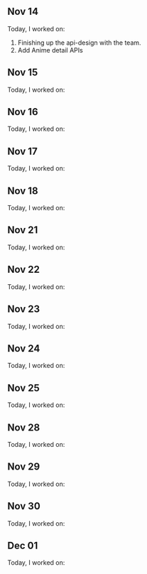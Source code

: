 ## Nov 14

Today, I worked on:

1. Finishing up the api-design with the team.
2. Add Anime detail APIs

## Nov 15

Today, I worked on:

## Nov 16

Today, I worked on:

## Nov 17

Today, I worked on:

## Nov 18

Today, I worked on:

## Nov 21

Today, I worked on:

## Nov 22

Today, I worked on:

## Nov 23

Today, I worked on:

## Nov 24

Today, I worked on:

## Nov 25

Today, I worked on:

## Nov 28

Today, I worked on:

## Nov 29

Today, I worked on:

## Nov 30

Today, I worked on:

## Dec 01

Today, I worked on:
